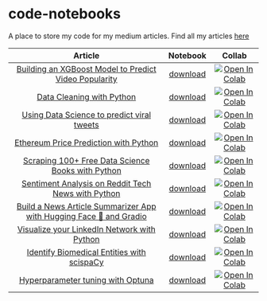 # code-notebooks

A place to store my code for my medium articles. Find all my articles [here](https://benedictxneo.medium.com/all-my-articles-and-series-b4b454a1435d)

Article | Notebook | Collab
:---: |:---: | :---:
[Building an XGBoost Model to Predict Video Popularity](https://tinyurl.com/yzr3k6sm)  | [download](notebooks/video_popularity.ipynb) |  [![Open In Colab](https://colab.research.google.com/assets/colab-badge.svg)](https://tinyurl.com/ydrmktxd)
[Data Cleaning with Python](https://tinyurl.com/yfhnxsy8)  | [download](notebooks/data_cleaning.ipynb) |  [![Open In Colab](https://colab.research.google.com/assets/colab-badge.svg)](https://tinyurl.com/yhfznaho)
[Using Data Science to predict viral tweets](https://tinyurl.com/yh5pfsr7)  | [download](notebooks/viraltweets.ipynb) |  [![Open In Colab](https://colab.research.google.com/assets/colab-badge.svg)](https://tinyurl.com/yfzf7e3k)
[Ethereum Price Prediction with Python](https://tinyurl.com/yerr35a6) | [download](notebooks/eth_prophet_forecasting.ipynb) | [![Open In Colab](https://colab.research.google.com/assets/colab-badge.svg)](https://tinyurl.com/yh2gt8d7)
[Scraping 100+ Free Data Science Books with Python](https://tinyurl.com/ygcwtfz2) | [download](notebooks/web-scraping-ds-books.ipynb) | [![Open In Colab](https://colab.research.google.com/assets/colab-badge.svg)](https://tinyurl.com/ygdg2q9a)
[Sentiment Analysis on Reddit Tech News with Python](https://tinyurl.com/yf5uyknu) | [download](notebooks/sentiment_analysis_reddit.ipynb) | [![Open In Colab](https://colab.research.google.com/assets/colab-badge.svg)](https://tinyurl.com/yhss3zux)
[Build a News Article Summarizer App with Hugging Face 🤗 and Gradio](https://tinyurl.com/yjdepkrc) | [download](notebooks/summarize_news_articles_hugging_face.ipynb) | [![Open In Colab](https://colab.research.google.com/assets/colab-badge.svg)](https://tinyurl.com/yeva9kxe)
[Visualize your LinkedIn Network with Python](https://medium.com/bitgrit-data-science-publication/visualize-your-linkedin-network-with-python-59a213786c4) | [download](notebooks/Visualize_Linkedin_Network.ipynb) | [![Open In Colab](https://colab.research.google.com/assets/colab-badge.svg)](https://tinyurl.com/yer64fx8)
[Identify Biomedical Entities with scispaCy](https://towardsdatascience.com/litcoin-nlp-challenge-by-ncats-nasa-48eaf8578ed1) | [download](notebooks/biomedical.ipynb) | [![Open In Colab](https://colab.research.google.com/assets/colab-badge.svg)](https://tinyurl.com/ycg2vqhu)
[Hyperparameter tuning with Optuna](https://medium.com/bitgrit-data-science-publication/simple-and-powerful-hyperparameter-tuning-455745f0e66b) | [download](notebooks/optuna.ipynb) | [![Open In Colab](https://colab.research.google.com/assets/colab-badge.svg)](https://tinyurl.com/y88zzffk)
